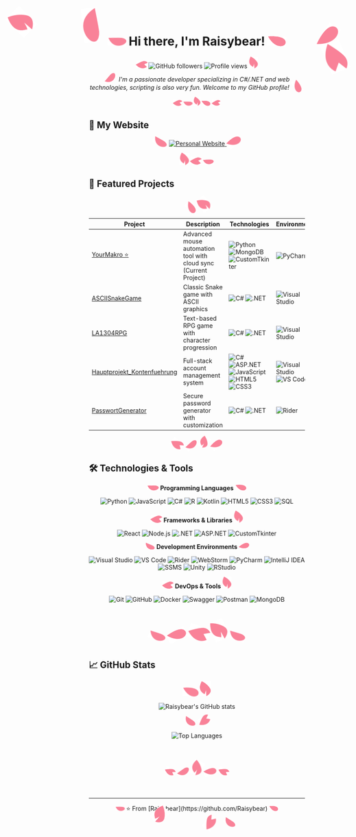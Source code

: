 <!-- Animierter Header mit schwebenden Blütenblättern -->
<div align="center">
  <img src="images/petal1.png" alt="Floating Petal" width="80" style="position: absolute; top: 50px; left: 20%; animation: float 6s ease-in-out infinite, rotate 8s linear infinite;">
  <img src="images/petal2.png" alt="Floating Petal" width="60" style="position: absolute; top: 80px; right: 15%; animation: float 4s ease-in-out infinite reverse, rotate 12s linear infinite reverse;">
  <img src="images/petal3.png" alt="Floating Petal" width="70" style="position: absolute; top: 120px; left: 80%; animation: float 5s ease-in-out infinite, rotate 10s linear infinite;">
  <img src="images/petal4.png" alt="Floating Petal" width="45" style="position: absolute; top: 30px; left: 5%; animation: float 7s ease-in-out infinite reverse, rotate 15s linear infinite reverse;">
</div>

<style>
@keyframes rotate {
  0% { transform: rotate(0deg); }
  100% { transform: rotate(360deg); }
}
@keyframes float {
  0% { transform: translateY(0px) rotate(0deg); }
  50% { transform: translateY(-20px) rotate(10deg); }
  100% { transform: translateY(0px) rotate(0deg); }
}
@keyframes pulse {
  0% { transform: scale(1) rotate(0deg); }
  50% { transform: scale(1.1) rotate(5deg); }
  100% { transform: scale(1) rotate(0deg); }
}
</style>

<!-- Hauptheader -->
<h1 align="center">
  <img src="images/petal1.png" width="40" style="animation: pulse 3s ease-in-out infinite;"> 
  Hi there, I'm Raisybear! 
  <img src="images/petal2.png" width="40" style="animation: pulse 3s ease-in-out infinite 0.5s;">
</h1>

<!-- Badges mit dekorativen Elementen -->
<p align="center">
  <img src="images/petal3.png" width="25" style="transform: rotate(65deg); animation: pulse 4s ease-in-out infinite;">
  <img src="https://img.shields.io/github/followers/Raisybear?style=social&color=ff69b4" alt="GitHub followers">
  <img src="https://komarev.com/ghpvc/?username=Raisybear&label=Profile%20views&color=ff69b4&style=flat" alt="Profile views">
  <img src="images/petal4.png" width="20" style="transform: rotate(-75deg); animation: pulse 5s ease-in-out infinite 1s;">
</p>

<!-- Beschreibung mit Rahmen aus Blütenblättern -->
<p align="center">
  <img src="images/petal1.png" width="30" style="transform: rotate(110deg); animation: rotate 15s linear infinite reverse;">
  <em>I'm a passionate developer specializing in C#/.NET and web technologies, scripting is also very fun. Welcome to my GitHub profile!</em>
  <img src="images/petal2.png" width="30" style="transform: rotate(-100deg); animation: rotate 12s linear infinite;">
</p>

<!-- Dekorative Trennlinie -->
<div align="center">
  <img src="images/petal3.png" width="20" style="animation: pulse 3s ease-in-out infinite;">
  <img src="images/petal1.png" width="20" style="animation: pulse 4s ease-in-out infinite 0.3s;">
  <img src="images/petal4.png" width="15" style="animation: pulse 5s ease-in-out infinite 0.6s;">
  <img src="images/petal2.png" width="20" style="animation: pulse 3s ease-in-out infinite 0.9s;">
  <img src="images/petal3.png" width="20" style="animation: pulse 4s ease-in-out infinite 1.2s;">
</div>

## 🌸 My Website
<p align="center">
  <img src="images/petal1.png" width="35" style="transform: rotate(25deg); animation: rotate 20s linear infinite;">
  <a href="https://raisybear.net/">
    <img src="https://img.shields.io/badge/✨_My_Personal_Website-ff69b4?style=for-the-badge&logo=vercel&logoColor=white" alt="Personal Website">
  </a>
  <img src="images/petal2.png" width="35" style="transform: rotate(-35deg); animation: rotate 18s linear infinite reverse;">
</p>

<!-- Weitere dekorative Elemente -->
<div align="center">
  <img src="images/petal4.png" width="20" style="transform: rotate(180deg); animation: pulse 6s ease-in-out infinite;">
  <img src="images/petal3.png" width="25" style="animation: pulse 4s ease-in-out infinite 0.5s;">
  <img src="images/petal1.png" width="25" style="transform: rotate(270deg); animation: pulse 5s ease-in-out infinite 1s;">
</div>

## 🚀 Featured Projects

<!-- Projekte-Tabelle bleibt gleich, aber mit dekorativen Rahmen -->
<div align="center">
  <img src="images/petal2.png" width="30" style="transform: rotate(65deg); animation: rotate 15s linear infinite;">
  <img src="images/petal4.png" width="25" style="transform: rotate(-55deg); animation: rotate 18s linear infinite reverse;">
</div>

<div align="center">

| Project | Description | Technologies | Environment |
|---------|-------------|--------------|-------------|
| [YourMakro ⭐](https://github.com/Raisybear/YourMakro) | Advanced mouse automation tool with cloud sync (Current Project) | <img src="https://img.shields.io/badge/-Python-000000?style=flat-square&logo=python&logoColor=white" alt="Python"> <img src="https://img.shields.io/badge/-MongoDB-ff69b4?style=flat-square&logo=mongodb&logoColor=white" alt="MongoDB"> <img src="https://img.shields.io/badge/-CustomTkinter-000000?style=flat-square&logo=python&logoColor=white" alt="CustomTkinter"> | <img src="https://img.shields.io/badge/-PyCharm-ff69b4?style=flat-square&logo=pycharm&logoColor=white" alt="PyCharm"> |
| [ASCIISnakeGame](https://github.com/Raisybear/ASCIISnakeGame) | Classic Snake game with ASCII graphics | <img src="https://img.shields.io/badge/-C%23-ff69b4?style=flat-square&logo=c-sharp&logoColor=white" alt="C#"> <img src="https://img.shields.io/badge/-.NET-000000?style=flat-square&logo=dotnet&logoColor=white" alt=".NET"> | <img src="https://img.shields.io/badge/-Visual%20Studio-ff69b4?style=flat-square&logo=visual-studio&logoColor=white" alt="Visual Studio"> |
| [LA1304RPG](https://github.com/Raisybear/LA1304RPG) | Text-based RPG game with character progression | <img src="https://img.shields.io/badge/-C%23-000000?style=flat-square&logo=c-sharp&logoColor=white" alt="C#"> <img src="https://img.shields.io/badge/-.NET-ff69b4?style=flat-square&logo=dotnet&logoColor=white" alt=".NET"> | <img src="https://img.shields.io/badge/-Visual%20Studio-000000?style=flat-square&logo=visual-studio&logoColor=white" alt="Visual Studio"> |
| [Hauptprojekt_Kontenfuehrung](https://github.com/Raisybear/Hauptprojekt_Kontenfuehrung) | Full-stack account management system | <img src="https://img.shields.io/badge/-C%23-ff69b4?style=flat-square&logo=c-sharp&logoColor=white" alt="C#"> <img src="https://img.shields.io/badge/-ASP.NET-000000?style=flat-square&logo=dotnet&logoColor=white" alt="ASP.NET"> <img src="https://img.shields.io/badge/-JavaScript-ff69b4?style=flat-square&logo=javascript&logoColor=black" alt="JavaScript"> <img src="https://img.shields.io/badge/-HTML5-000000?style=flat-square&logo=html5&logoColor=white" alt="HTML5"> <img src="https://img.shields.io/badge/-CSS3-ff69b4?style=flat-square&logo=css3&logoColor=white" alt="CSS3"> | <img src="https://img.shields.io/badge/-Visual%20Studio-000000?style=flat-square&logo=visual-studio&logoColor=white" alt="Visual Studio"> <img src="https://img.shields.io/badge/-VS%20Code-ff69b4?style=flat-square&logo=visual-studio-code&logoColor=white" alt="VS Code"> |
| [PasswortGenerator](https://github.com/Raisybear/PasswortGenerator) | Secure password generator with customization | <img src="https://img.shields.io/badge/-C%23-000000?style=flat-square&logo=c-sharp&logoColor=white" alt="C#"> <img src="https://img.shields.io/badge/-.NET-ff69b4?style=flat-square&logo=dotnet&logoColor=white" alt=".NET"> | <img src="https://img.shields.io/badge/-Rider-000000?style=flat-square&logo=rider&logoColor=white" alt="Rider"> |

</div>

<!-- Dekorative Blütenblatt-Trennlinie -->
<div align="center">
  <img src="images/petal3.png" width="30" style="transform: rotate(110deg); animation: rotate 20s linear infinite;">
  <img src="images/petal1.png" width="30" style="transform: rotate(200deg); animation: rotate 18s linear infinite reverse;">
  <img src="images/petal4.png" width="20" style="transform: rotate(290deg); animation: rotate 22s linear infinite;">
  <img src="images/petal2.png" width="30" style="animation: rotate 16s linear infinite reverse;">
</div>

## 🛠️ Technologies & Tools

<div align="center">
  <img src="images/petal1.png" width="25" style="transform: rotate(40deg); animation: pulse 5s ease-in-out infinite;">
  <strong>Programming Languages</strong>
  <img src="images/petal2.png" width="25" style="transform: rotate(-50deg); animation: pulse 6s ease-in-out infinite 0.5s;">
</div>

<p align="center">
<img src="https://img.shields.io/badge/-Python-000000?style=flat-square&logo=python&logoColor=white" alt="Python">
<img src="https://img.shields.io/badge/-JavaScript-ff69b4?style=flat-square&logo=javascript&logoColor=black" alt="JavaScript">
<img src="https://img.shields.io/badge/-C%23-000000?style=flat-square&logo=c-sharp&logoColor=white" alt="C#">
<img src="https://img.shields.io/badge/-R-ff69b4?style=flat-square&logo=r&logoColor=white" alt="R">
<img src="https://img.shields.io/badge/-Kotlin-000000?style=flat-square&logo=kotlin&logoColor=white" alt="Kotlin">
<img src="https://img.shields.io/badge/-HTML5-ff69b4?style=flat-square&logo=html5&logoColor=white" alt="HTML5">
<img src="https://img.shields.io/badge/-CSS3-000000?style=flat-square&logo=css3&logoColor=white" alt="CSS3">
<img src="https://img.shields.io/badge/-SQL-ff69b4?style=flat-square&logo=postgresql&logoColor=white" alt="SQL">
</p>

<div align="center">
  <img src="images/petal3.png" width="25" style="transform: rotate(70deg); animation: pulse 4s ease-in-out infinite;">
  <strong>Frameworks & Libraries</strong>
  <img src="images/petal4.png" width="20" style="transform: rotate(-80deg); animation: pulse 5s ease-in-out infinite 0.7s;">
</div>

<p align="center">
<img src="https://img.shields.io/badge/-React-000000?style=flat-square&logo=react&logoColor=white" alt="React">
<img src="https://img.shields.io/badge/-Node.js-ff69b4?style=flat-square&logo=node.js&logoColor=white" alt="Node.js">
<img src="https://img.shields.io/badge/-.NET-000000?style=flat-square&logo=dotnet&logoColor=white" alt=".NET">
<img src="https://img.shields.io/badge/-ASP.NET-ff69b4?style=flat-square&logo=dotnet&logoColor=white" alt="ASP.NET">
<img src="https://img.shields.io/badge/-CustomTkinter-000000?style=flat-square&logo=python&logoColor=white" alt="CustomTkinter">
</p>

<div align="center">
  <img src="images/petal1.png" width="25" style="transform: rotate(130deg); animation: rotate 25s linear infinite;">
  <strong>Development Environments</strong>
  <img src="images/petal2.png" width="25" style="transform: rotate(-140deg); animation: rotate 22s linear infinite reverse;">
</div>

<p align="center">
<img src="https://img.shields.io/badge/-Visual%20Studio-ff69b4?style=flat-square&logo=visual-studio&logoColor=white" alt="Visual Studio">
<img src="https://img.shields.io/badge/-VS%20Code-000000?style=flat-square&logo=visual-studio-code&logoColor=white" alt="VS Code">
<img src="https://img.shields.io/badge/-Rider-ff69b4?style=flat-square&logo=rider&logoColor=white" alt="Rider">
<img src="https://img.shields.io/badge/-WebStorm-000000?style=flat-square&logo=webstorm&logoColor=white" alt="WebStorm">
<img src="https://img.shields.io/badge/-PyCharm-ff69b4?style=flat-square&logo=pycharm&logoColor=white" alt="PyCharm">
<img src="https://img.shields.io/badge/-IntelliJ%20IDEA-000000?style=flat-square&logo=intellij-idea&logoColor=white" alt="IntelliJ IDEA">
<img src="https://img.shields.io/badge/-SSMS-ff69b4?style=flat-square&logo=microsoft-sql-server&logoColor=white" alt="SSMS">
<img src="https://img.shields.io/badge/-Unity-000000?style=flat-square&logo=unity&logoColor=white" alt="Unity">
<img src="https://img.shields.io/badge/-RStudio-ff69b4?style=flat-square&logo=rstudio&logoColor=white" alt="RStudio">
</p>

<div align="center">
  <img src="images/petal3.png" width="25" style="transform: rotate(160deg); animation: pulse 6s ease-in-out infinite;">
  <strong>DevOps & Tools</strong>
  <img src="images/petal4.png" width="20" style="transform: rotate(-170deg); animation: pulse 7s ease-in-out infinite 0.5s;">
</div>

<p align="center">
<img src="https://img.shields.io/badge/-Git-000000?style=flat-square&logo=git&logoColor=white" alt="Git">
<img src="https://img.shields.io/badge/-GitHub-ff69b4?style=flat-square&logo=github" alt="GitHub">
<img src="https://img.shields.io/badge/-Docker-000000?style=flat-square&logo=docker&logoColor=white" alt="Docker">
<img src="https://img.shields.io/badge/-Swagger-ff69b4?style=flat-square&logo=swagger&logoColor=black" alt="Swagger">
<img src="https://img.shields.io/badge/-Postman-000000?style=flat-square&logo=postman&logoColor=white" alt="Postman">
<img src="https://img.shields.io/badge/-MongoDB-ff69b4?style=flat-square&logo=mongodb&logoColor=white" alt="MongoDB">
</p>

<!-- Große dekorative Blütenblatt-Formation -->
<div align="center" style="margin: 40px 0;">
  <img src="images/petal1.png" width="40" style="transform: rotate(0deg); animation: rotate 30s linear infinite;">
  <img src="images/petal2.png" width="45" style="transform: rotate(90deg); animation: rotate 25s linear infinite reverse;">
  <img src="images/petal3.png" width="50" style="transform: rotate(180deg); animation: rotate 35s linear infinite;">
  <img src="images/petal4.png" width="35" style="transform: rotate(270deg); animation: rotate 28s linear infinite reverse;">
  <img src="images/petal1.png" width="40" style="transform: rotate(45deg); animation: rotate 32s linear infinite;">
</div>

## 📈 GitHub Stats

<!-- Stats mit dekorativen Blütenblättern umrahmt -->
<div align="center">
  <img src="images/petal2.png" width="35" style="transform: rotate(30deg); animation: pulse 5s ease-in-out infinite;">
  <img src="images/petal4.png" width="25" style="transform: rotate(-40deg); animation: pulse 6s ease-in-out infinite 0.7s;">
</div>

<div align="center">
  
![Raisybear's GitHub stats](https://github-readme-stats.vercel.app/api?username=Raisybear&show_icons=true&theme=radical&bg_color=000000&text_color=ff69b4&title_color=ff69b4&icon_color=ff69b4)

</div>

<div align="center">
  <img src="images/petal1.png" width="30" style="transform: rotate(55deg); animation: rotate 18s linear infinite;">
  <img src="images/petal3.png" width="30" style="transform: rotate(-65deg); animation: rotate 20s linear infinite reverse;">
</div>

<div align="center">

![Top Languages](https://github-readme-stats.vercel.app/api/top-langs/?username=Raisybear&layout=compact&theme=radical&bg_color=000000&text_color=ff69b4&title_color=ff69b4)

</div>

<!-- Abschluss mit schöner Blütenblatt-Formation -->
<div align="center" style="margin: 50px 0;">
  <img src="images/petal3.png" width="25" style="transform: rotate(0deg); animation: rotate 25s linear infinite;">
  <img src="images/petal1.png" width="30" style="transform: rotate(72deg); animation: rotate 22s linear infinite reverse;">
  <img src="images/petal4.png" width="25" style="transform: rotate(144deg); animation: rotate 28s linear infinite;">
  <img src="images/petal2.png" width="30" style="transform: rotate(216deg); animation: rotate 30s linear infinite reverse;">
  <img src="images/petal3.png" width="25" style="transform: rotate(288deg); animation: rotate 26s linear infinite;">
</div>

---

<div align="center">
  <img src="images/petal1.png" width="20" style="transform: rotate(25deg); animation: pulse 4s ease-in-out infinite;">
  ⭐️ From [Raisybear](https://github.com/Raisybear)
  <img src="images/petal2.png" width="20" style="transform: rotate(-35deg); animation: pulse 4s ease-in-out infinite 0.5s;">
</div>

<!-- Schwebende Blütenblätter am Ende -->
<div align="center">
  <img src="images/petal4.png" width="30" style="position: relative; top: -20px; left: -50px; transform: rotate(45deg); animation: float 8s ease-in-out infinite, rotate 15s linear infinite;">
  <img src="images/petal3.png" width="35" style="position: relative; top: -10px; right: -30px; transform: rotate(-30deg); animation: float 6s ease-in-out infinite reverse, rotate 12s linear infinite reverse;">
  <img src="images/petal1.png" width="30" style="position: relative; top: -15px; left: 40px; transform: rotate(60deg); animation: float 7s ease-in-out infinite, rotate 18s linear infinite;">
</div>
